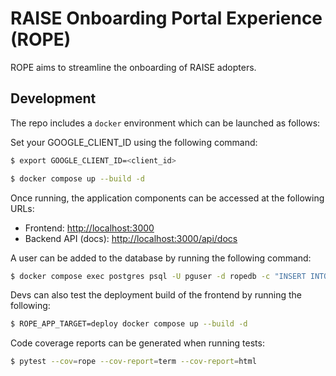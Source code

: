 # RAISE Onboarding Portal Experience (ROPE)

ROPE aims to streamline the onboarding of RAISE adopters.

## Development

The repo includes a `docker` environment which can be launched as follows:

Set your GOOGLE_CLIENT_ID using the following command:

```bash
$ export GOOGLE_CLIENT_ID=<client_id>
```

```bash
$ docker compose up --build -d
```

Once running, the application components can be accessed at the following URLs:

* Frontend: [http://localhost:3000](http://localhost:3000)
* Backend API (docs): [http://localhost:3000/api/docs](http://localhost:3000/api/docs)

A user can be added to the database by running the following command: 
```bash
$ docker compose exec postgres psql -U pguser -d ropedb -c "INSERT INTO user_account (email, is_manager, is_admin, created_at, updated_at) VALUES (user@email.com', false, true, now(), now());"
```

Devs can also test the deployment build of the frontend by running the following:

```bash
$ ROPE_APP_TARGET=deploy docker compose up --build -d
```

Code coverage reports can be generated when running tests:

```bash
$ pytest --cov=rope --cov-report=term --cov-report=html
```